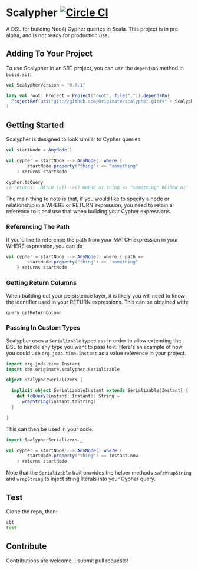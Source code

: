 # Scalypher [![Circle CI](https://circleci.com/gh/Originate/scalypher/tree/master.svg?style=svg)](https://circleci.com/gh/Originate/scalypher/tree/master)

A DSL for building Neo4j Cypher queries in Scala. This project is in pre alpha, and is not ready for production use.

## Adding To Your Project

To use Scalypher in an SBT project, you can use the `dependsOn` method in `build.sbt`:

```scala
val ScalypherVersion = "0.0.1"

lazy val root: Project = Project("root", file(".")).dependsOn(
  ProjectRef(uri("git://github.com/Originate/scalypher.git#v" + ScalypherVersion), "scalypher")
)
```

## Getting Started

Scalypher is designed to look similar to Cypher queries:

```scala
val startNode = AnyNode()

val cypher = startNode --> AnyNode() where (
		startNode.property("thing") <> "something"
	) returns startNode

cypher.toQuery
// returns: 'MATCH (a1)-->() WHERE a1.thing <> "something" RETURN a1'
```

The main thing to note is that, if you would like to specify a node or relationship in a WHERE or RETURN
expression, you need to retain a reference to it and use that when building your Cypher expressions.

### Referencing The Path

If you'd like to reference the path from your MATCH expression in your WHERE expression, you can do

```scala
val cypher = startNode --> AnyNode() where { path =>
		startNode.property("thing") <> "something"
	} returns startNode

```

### Getting Return Columns

When building out your persistence layer, it is likely you will need to know the identifier used in your
RETURN expressions. This can be obtained with:

```scala
query.getReturnColumn
```

### Passing In Custom Types

Scalypher uses a `Serializable` typeclass in order to allow extending the DSL to handle any type you
want to pass to it. Here's an example of how you could use `org.joda.time.Instant` as a value reference
in your project.

```scala
import org.joda.time.Instant
import com.originate.scalypher.Serializable

object ScalypherSerializers {

  implicit object SerializableInstant extends Serializable[Instant] {
    def toQuery(instant: Instant): String =
      wrapString(instant.toString)
  }

}
```

This can then be used in your code:

```scala
import ScalypherSerializers._

val cypher = startNode --> AnyNode() where (
		startNode.property("thing") == Instant.now
	) returns startNode

```

Note that the `Serializable` trait provides the helper methods `safeWrapString` and `wrapString` to inject
string literals into your Cypher query.

## Test

Clone the repo, then:

```bash
sbt
test
```

## Contribute

Contributions are welcome... submit pull requests!
